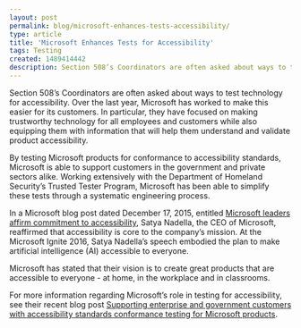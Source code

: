 ```yaml
---
layout: post
permalink: blog/microsoft-enhances-tests-accessibility/
type: article
title: 'Microsoft Enhances Tests for Accessibility'
tags: Testing
created: 1489414442
description: Section 508’s Coordinators are often asked about ways to test technology for accessibility. Over the last year, Microsoft has worked to make this easier for its customers.
---
```


Section 508’s Coordinators are often asked about ways to test technology for accessibility. Over the last year, Microsoft has worked to make this easier for its customers. In particular, they have focused on making trustworthy technology for all employees and customers while also equipping them with information that will help them understand and validate product accessibility.

By testing Microsoft products for conformance to accessibility standards, Microsoft is able to support customers in the government and private sectors alike. Working extensively with the Department of Homeland Security’s Trusted Tester Program, Microsoft has been able to simplify these tests through a systematic engineering process.

In a Microsoft blog post dated December 17, 2015, entitled [Microsoft leaders affirm commitment to accessibility][1], Satya Nadella, the CEO of Microsoft, reaffirmed that accessibility is core to the company’s mission. At the Microsoft Ignite 2016, Satya Nadella’s speech embodied the plan to make artificial intelligence (AI) accessible to everyone.

Microsoft has stated that their vision is to create great products that are accessible to everyone - at home, in the workplace and in classrooms.

For more information regarding Microsoft’s role in testing for accessibility, see their recent blog post [Supporting enterprise and government customers with accessibility standards conformance testing for Microsoft products][2].  

 [1]: https://blogs.microsoft.com/firehose/2015/12/17/microsoft-leaders-reaffirm-commitment-to-accessibility/#sm.00001pz07mc8l1fcgs5he8uz422z7
 [2]: https://blogs.msdn.microsoft.com/accessibility/2017/02/20/supporting-enterprise-and-government-customers-with-accessibility-standards-conformance-testing-for-microsoft-products/